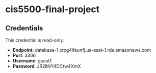 # cis5500-final-project

## Credentials
This credential is read-only.
- **Endpoint**: database-1.crxg4ifeunfj.us-east-1.rds.amazonaws.com
- **Port**: 3306
- **Username**: guest1
- **Password**: JR2IlNY4DCtw4XmX
